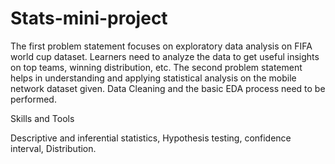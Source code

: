 # Stats-mini-project
The first problem statement focuses on exploratory data analysis on FIFA world cup dataset. Learners need to analyze the data to get useful insights on top teams, winning distribution, etc. The second problem statement helps in understanding and applying statistical analysis on the mobile network dataset given. Data Cleaning and the basic EDA process need to be performed.

Skills and Tools

Descriptive and inferential statistics, Hypothesis testing, confidence interval, Distribution.
